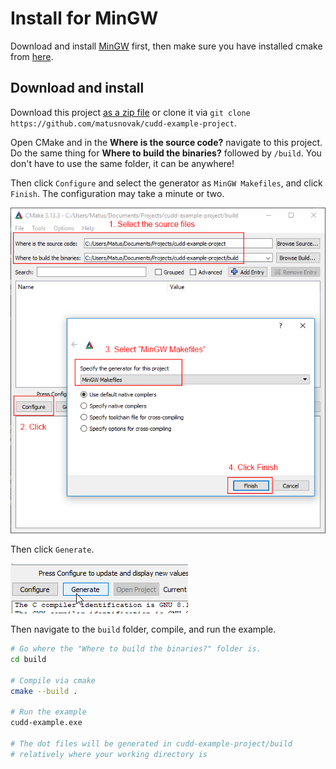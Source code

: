 # Install for MinGW

Download and install [MinGW](https://sourceforge.net/projects/mingw-w64/) first, then make sure you have installed cmake from [here](https://cmake.org/download/#latest).

## Download and install

Download this project [as a zip file](https://github.com/matusnovak/cudd-example-project/archive/master.zip) or clone it via `git clone https://github.com/matusnovak/cudd-example-project`.

Open CMake and in the **Where is the source code?** navigate to this project. Do the same thing for **Where to build the binaries?** followed by `/build`. You don't have to use the same folder, it can be anywhere!

Then click `Configure` and select the generator as `MinGW Makefiles`, and click `Finish`. The configuration may take a minute or two.

![screenshot](screenshots/mingw_01.png)

Then click `Generate`.

![screenshot](screenshots/mingw_02.png)

Then navigate to the `build` folder, compile, and run the example.

```bash
# Go where the "Where to build the binaries?" folder is.
cd build

# Compile via cmake
cmake --build .

# Run the example
cudd-example.exe

# The dot files will be generated in cudd-example-project/build 
# relatively where your working directory is
```
